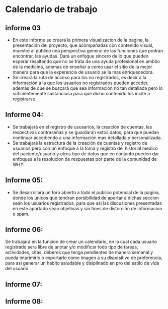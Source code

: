 # Calendario de trabajo

## informe 03

- En este informe se creará la primera visualizacion de la pagina, la presentación del proyecto, que acompañadas con contenido visual, muestre al publico una perspectiva general de las funciones que podran encontrar, las ayudas. Dará un enfoque sincero de lo que pueden esperar resaltando que no se trata de una ayuda profesional en ambtio de la medicina, ademas de enseñar a como usar el sitio de la mejor manera para que la experencia de usuario se la mas enriquecedora.
- Se creará la ruta de acceso para los no registrados, es decir a la información a la que los usuarios no registrados pueden acceder, además de que se buscará que sea información no tan detallada pero lo suficientemente sustanciosa para que dicho contenido los incite a registrarse.

## Informe 04:

- Se trabajará en el registro de ususarios, la creación de cuentas, las respectivas contraseñas y se guardarán estos datos, para que puedan continuar accediendo a una información mas detallada y personalizada.
- Se trabajará la estructura de la creación de cuentas y registro de usuarios pero con un enfoque a la toma y registro del historial medico del paciente/usuario y otros tipo de datos que en conjunto pueden dar enfoques a la resolucion de respuestas por parte de la comunidad de WHY. 

## Informe 05:

- Se desarrollará un foro abierto a todo el publico potencial de la pagina, donde los unicos que tendran porsibilidad de aportar a dichas seccion seán los usuarios registrados, para que asi las discusiones presentadas en este apartado sean objetivas y sin fines de distorción de informacion o spam.

## Informe 06:

Se trabajará en la funcion de crear un calendario, en la cual cada usuario registrado sera libre de anotar y/o modificar todo tipo de tareas, actividades, citas, deberes que tenga  pendientes de manera semanal y pueda imprimirlo o exportarlo como imagen a su dispositivo de preferencia, para asi generar un habito saludable y disiplinado en pro del estilo de vida del usuario. 

## Informe 07:

## Informe 08:

